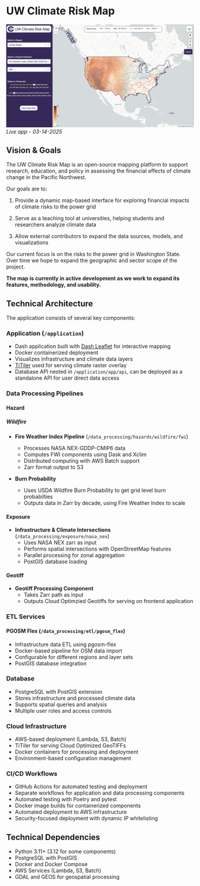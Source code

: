 # UW Climate Risk Map

![Screenshot of Map](./docs/screenshots/main.png)
*Live app - 03-14-2025*

## Vision & Goals
The UW Climate Risk Map is an open-source mapping platform to support research, education, and policy in assessing the financial effects of climate change in the Pacific Northwest. 

Our goals are to:
1. Provide a dynamic map-based interface for exploring financial impacts of climate risks to the power grid

2. Serve as a teaching tool at universities, helping students and researchers analyze climate data

3. Allow external contributors to expand the data sources, models, and visualizations

Our current focus is on the risks to the power grid in Washington State. Over time we hope to expand the geographic and sector scope of the project. 

**The map is currently in active development as we work to expand its features, methodology, and usability.**

## Technical Architecture

The application consists of several key components:

### Application (`/application`)
- Dash application built with [Dash Leaflet](https://www.dash-leaflet.com/) for interactive mapping
- Docker containerized deployment
- Visualizes infrastructure and climate data layers
- [TiTiler](https://developmentseed.org/titiler/) used for serving climate raster overlay
- Database API nested in `/application/app/api`, can be deployed as a standalone API for user direct data access

### Data Processing Pipelines

#### Hazard

##### Wildfire
- **Fire Weather Index Pipeline** (`/data_processing/hazards/wildfire/fwi`)
  - Processes NASA NEX-GDDP-CMIP6 data
  - Computes FWI components using Dask and Xclim
  - Distributed computing with AWS Batch support
  - Zarr format output to S3

- **Burn Probability**
  - Uses USDA Wildfire Burn Probability to get grid level burn probabilties
  - Outputs data in Zarr by decade, using Fire Weather Index to scale

#### Exposure
- **Infrastructure & Climate Intersections** (`/data_processing/exposure/nasa_nex`)
    - Uses NASA NEX zarr as input
    - Performs spatial intersections with OpenStreetMap features
    - Parallel processing for zonal aggregation
    - PostGIS database loading

#### Geotiff
- **Geotiff Processing Component**
  - Takes Zarr path as input
  - Outputs Cloud Optimzied Geotiffs for serving on frontend application

### ETL Services

#### PGOSM Flex (`/data_processing/etl/pgosm_flex`)
- Infrastructure data ETL using pgosm-flex
- Docker-based pipeline for OSM data import
- Configurable for different regions and layer sets
- PostGIS database integration

### Database
- PostgreSQL with PostGIS extension
- Stores infrastructure and processed climate data
- Supports spatial queries and analysis
- Multiple user roles and access controls

### Cloud Infrastructure
- AWS-based deployment (Lambda, S3, Batch)
- TiTiler for serving Cloud Optimized GeoTIFFs
- Docker containers for processing and deployment
- Environment-based configuration management

### CI/CD Workflows
- GitHub Actions for automated testing and deployment
- Separate workflows for application and data processing components
- Automated testing with Poetry and pytest
- Docker image builds for containerized components
- Automated deployment to AWS infrastructure
- Security-focused deployment with dynamic IP whitelisting

## Technical Dependencies
- Python 3.11+ (3.12 for some components)
- PostgreSQL with PostGIS
- Docker and Docker Compose
- AWS Services (Lambda, S3, Batch)
- GDAL and GEOS for geospatial processing
